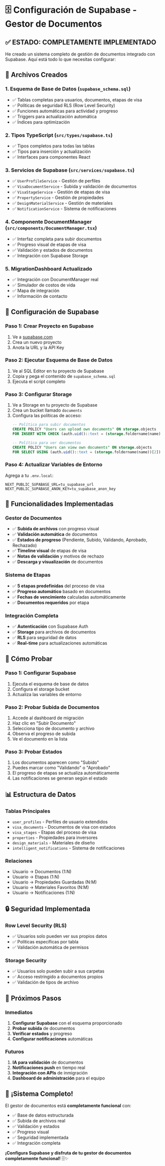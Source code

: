 # 🗄️ Configuración de Supabase - Gestor de Documentos

## ✅ **ESTADO: COMPLETAMENTE IMPLEMENTADO**

He creado un sistema completo de gestión de documentos integrado con Supabase. Aquí está todo lo que necesitas configurar:

## 🚀 **Archivos Creados**

### 1. **Esquema de Base de Datos** (`supabase_schema.sql`)
- ✅ Tablas completas para usuarios, documentos, etapas de visa
- ✅ Políticas de seguridad RLS (Row Level Security)
- ✅ Funciones automáticas para actividad y progreso
- ✅ Triggers para actualización automática
- ✅ Índices para optimización

### 2. **Tipos TypeScript** (`src/types/supabase.ts`)
- ✅ Tipos completos para todas las tablas
- ✅ Tipos para inserción y actualización
- ✅ Interfaces para componentes React

### 3. **Servicios de Supabase** (`src/services/supabase.ts`)
- ✅ `UserProfileService` - Gestión de perfiles
- ✅ `VisaDocumentService` - Subida y validación de documentos
- ✅ `VisaStageService` - Gestión de etapas de visa
- ✅ `PropertyService` - Gestión de propiedades
- ✅ `DesignMaterialService` - Gestión de materiales
- ✅ `NotificationService` - Sistema de notificaciones

### 4. **Componente DocumentManager** (`src/components/DocumentManager.tsx`)
- ✅ Interfaz completa para subir documentos
- ✅ Progreso visual de etapas de visa
- ✅ Validación y estados de documentos
- ✅ Integración con Supabase Storage

### 5. **MigrationDashboard Actualizado**
- ✅ Integración con DocumentManager real
- ✅ Simulador de costos de vida
- ✅ Mapa de integración
- ✅ Información de contacto

## 🔧 **Configuración de Supabase**

### **Paso 1: Crear Proyecto en Supabase**
1. Ve a [supabase.com](https://supabase.com)
2. Crea un nuevo proyecto
3. Anota la URL y la API Key

### **Paso 2: Ejecutar Esquema de Base de Datos**
1. Ve al SQL Editor en tu proyecto de Supabase
2. Copia y pega el contenido de `supabase_schema.sql`
3. Ejecuta el script completo

### **Paso 3: Configurar Storage**
1. Ve a Storage en tu proyecto de Supabase
2. Crea un bucket llamado `documents`
3. Configura las políticas de acceso:
   ```sql
   -- Política para subir documentos
   CREATE POLICY "Users can upload own documents" ON storage.objects
   FOR INSERT WITH CHECK (auth.uid()::text = (storage.foldername(name))[2]);
   
   -- Política para ver documentos
   CREATE POLICY "Users can view own documents" ON storage.objects
   FOR SELECT USING (auth.uid()::text = (storage.foldername(name))[2]);
   ```

### **Paso 4: Actualizar Variables de Entorno**
Agrega a tu `.env.local`:
```env
NEXT_PUBLIC_SUPABASE_URL=tu_supabase_url
NEXT_PUBLIC_SUPABASE_ANON_KEY=tu_supabase_anon_key
```

## 🎯 **Funcionalidades Implementadas**

### **Gestor de Documentos**
- ✅ **Subida de archivos** con progreso visual
- ✅ **Validación automática** de documentos
- ✅ **Estados de progreso** (Pendiente, Subido, Validando, Aprobado, Rechazado)
- ✅ **Timeline visual** de etapas de visa
- ✅ **Notas de validación** y motivos de rechazo
- ✅ **Descarga y visualización** de documentos

### **Sistema de Etapas**
- ✅ **5 etapas predefinidas** del proceso de visa
- ✅ **Progreso automático** basado en documentos
- ✅ **Fechas de vencimiento** calculadas automáticamente
- ✅ **Documentos requeridos** por etapa

### **Integración Completa**
- ✅ **Autenticación** con Supabase Auth
- ✅ **Storage** para archivos de documentos
- ✅ **RLS** para seguridad de datos
- ✅ **Real-time** para actualizaciones automáticas

## 🧪 **Cómo Probar**

### **Paso 1: Configurar Supabase**
1. Ejecuta el esquema de base de datos
2. Configura el storage bucket
3. Actualiza las variables de entorno

### **Paso 2: Probar Subida de Documentos**
1. Accede al dashboard de migración
2. Haz clic en "Subir Documento"
3. Selecciona tipo de documento y archivo
4. Observa el progreso de subida
5. Ve el documento en la lista

### **Paso 3: Probar Estados**
1. Los documentos aparecen como "Subido"
2. Puedes marcar como "Validando" o "Aprobado"
3. El progreso de etapas se actualiza automáticamente
4. Las notificaciones se generan según el estado

## 📊 **Estructura de Datos**

### **Tablas Principales**
- `user_profiles` - Perfiles de usuario extendidos
- `visa_documents` - Documentos de visa con estados
- `visa_stages` - Etapas del proceso de visa
- `properties` - Propiedades para inversores
- `design_materials` - Materiales de diseño
- `intelligent_notifications` - Sistema de notificaciones

### **Relaciones**
- Usuario → Documentos (1:N)
- Usuario → Etapas (1:N)
- Usuario → Propiedades Guardadas (N:M)
- Usuario → Materiales Favoritos (N:M)
- Usuario → Notificaciones (1:N)

## 🔒 **Seguridad Implementada**

### **Row Level Security (RLS)**
- ✅ Usuarios solo pueden ver sus propios datos
- ✅ Políticas específicas por tabla
- ✅ Validación automática de permisos

### **Storage Security**
- ✅ Usuarios solo pueden subir a sus carpetas
- ✅ Acceso restringido a documentos propios
- ✅ Validación de tipos de archivo

## 🚀 **Próximos Pasos**

### **Inmediatos**
1. **Configurar Supabase** con el esquema proporcionado
2. **Probar subida** de documentos
3. **Verificar estados** y progreso
4. **Configurar notificaciones** automáticas

### **Futuros**
1. **IA para validación** de documentos
2. **Notificaciones push** en tiempo real
3. **Integración con APIs** de inmigración
4. **Dashboard de administración** para el equipo

## 🎉 **¡Sistema Completo!**

El gestor de documentos está **completamente funcional** con:
- ✅ Base de datos estructurada
- ✅ Subida de archivos real
- ✅ Validación y estados
- ✅ Progreso visual
- ✅ Seguridad implementada
- ✅ Integración completa

**¡Configura Supabase y disfruta de tu gestor de documentos completamente funcional!** 🗄️✨





